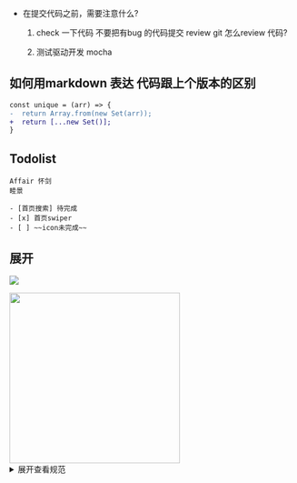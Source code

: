 - 在提交代码之前，需要注意什么?
    1. check 一下代码 不要把有bug 的代码提交
        review git 怎么review 代码?

    2. 测试驱动开发 mocha

## 如何用markdown 表达 代码跟上个版本的区别
```diff
const unique = (arr) => {
-  return Array.from(new Set(arr));
+  return [...new Set()];
}
```
## Todolist
    Affair 怀剑
    睦景

    - [首页搜索] 待完成
    - [x] 首页swiper
    - [ ] ~~icon未完成~~

## 展开
![](https://sf3-ttcdn-tos.pstatp.com/img/user-avatar/8e77813111f7bd2f6ed7be36cacdbaa2~300x300.image
)

<img src="https://sf3-ttcdn-tos.pstatp.com/img/user-avatar/5f23db3950d58a607f35495cea91e6e6~300x300.image" width="300"/>

<details>
<summary>展开查看规范</summary>
这是展开后的内容
</details>
